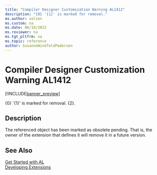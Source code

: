 ```yaml
---
title: "Compiler Designer Customization Warning AL1412"
description: "{0} '{1}' is marked for removal."
ms.author: solsen
ms.custom: na
ms.date: 06/10/2022
ms.reviewer: na
ms.tgt_pltfrm: na
ms.topic: reference
author: SusanneWindfeldPedersen
---
```

[//]: # (START>DO_NOT_EDIT)
[//]: # (IMPORTANT:Do not edit any of the content between here and the END>DO_NOT_EDIT.)
[//]: # (Any modifications should be made in the .xml files in the ModernDev repo.)
# Compiler Designer Customization Warning AL1412

[!INCLUDE[banner_preview](../includes/banner_preview.md)]

{0} '{1}' is marked for removal. {2}.

## Description
The referenced object has been marked as obsolete pending. That is, the owner of the extension that defines it will remove it in a future version.  

[//]: # (IMPORTANT: END>DO_NOT_EDIT)
## See Also  
[Get Started with AL](../devenv-get-started.md)  
[Developing Extensions](../devenv-dev-overview.md)  